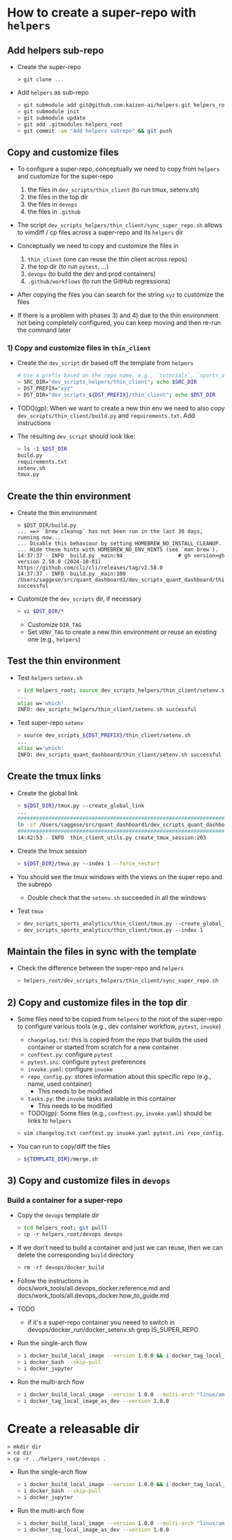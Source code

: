 # How to create a super-repo with `helpers`

## Add helpers sub-repo

- Create the super-repo
  ```
  > git clone ...
  ```

- Add `helpers` as sub-repo
  ```bash
  > git submodule add git@github.com:kaizen-ai/helpers.git helpers_root
  > git submodule init
  > git submodule update
  > git add .gitmodules helpers_root
  > git commit -am "Add helpers subrepo" && git push
  ```

## Copy and customize files

- To configure a super-repo, conceptually we need to copy from `helpers`
  and customize for the super-repo
  1) the files in `dev_scripts/thin_client` (to run tmux, setenv.sh)
  2) the files in the top dir
  3) the files in `devops`
  3) the files in `.github`

- The script `dev_scripts_helpers/thin_client/sync_super_repo.sh`
  allows to vimdiff / cp files across a super-repo and its `helpers` dir
- Conceptually we need to copy and customize the files in
  1) `thin_client` (one can reuse the thin client across repos)
  2) the top dir (to run `pytest`, ...)
  3) `devops` (to build the dev and prod containers)
  4) `.github/workflows` (to run the GitHub regressions)

- After copying the files you can search for the string `xyz` to customize
  the files

- If there is a problem with phases 3) and 4) due to the thin environment not
  being completely configured, you can keep moving and then re-run the command
  later

### 1) Copy and customize files in `thin_client`

- Create the `dev_script` dir based off the template from `helpers`
  ```bash
  # Use a prefix based on the repo name, e.g., `tutorials`, `sports_analytics`.
  > SRC_DIR="dev_scripts_helpers/thin_client"; echo $SRC_DIR
  > DST_PREFIX="xyz"
  > DST_DIR="dev_scripts_${DST_PREFIX}/thin_client"; echo $DST_DIR
  ```

- TODO(gp): When we want to create a new thin env we need to also copy
  `dev_scripts/thin_client/build.py` and `requirements.txt`. Add instructions

- The resulting `dev_script` should look like:
  ```bash
  > ls -1 $DST_DIR
  build.py
  requirements.txt
  setenv.sh
  tmux.py
  ```

## Create the thin environment

- Create the thin environment
  ```
  > $DST_DIR/build.py
  ... ==> `brew cleanup` has not been run in the last 30 days, running now...
  ... Disable this behaviour by setting HOMEBREW_NO_INSTALL_CLEANUP.
  ... Hide these hints with HOMEBREW_NO_ENV_HINTS (see `man brew`).
  14:37:37 - INFO  build.py _main:94                  # gh version=gh version 2.58.0 (2024-10-01)
  https://github.com/cli/cli/releases/tag/v2.58.0
  14:37:37 - INFO  build.py _main:100                 /Users/saggese/src/quant_dashboard1/dev_scripts_quant_dashboard/thin_client/build.py successful
  ```

- Customize the `dev_scripts` dir, if necessary
  ```bash
  > vi $DST_DIR/*
  ```
  - Customize `DIR_TAG`
  - Set `VENV_TAG` to create a new thin environment or reuse an existing one
    (e.g., `helpers`)

## Test the thin environment

- Test `helpers` `setenv.sh`
  ```bash
  > (cd helpers_root; source dev_scripts_helpers/thin_client/setenv.sh)
  ...
  alias w='which'
  INFO: dev_scripts_helpers/thin_client/setenv.sh successful
  ```

- Test super-repo `setenv`
  ```bash
  > source dev_scripts_${DST_PREFIX}/thin_client/setenv.sh
  ...
  alias w='which'
  INFO: dev_scripts_quant_dashboard/thin_client/setenv.sh successful
  ```

## Create the tmux links

- Create the global link
  ```bash
  > ${DST_DIR}/tmux.py --create_global_link
  ...
  ################################################################################
  ln -sf /Users/saggese/src/quant_dashboard1/dev_scripts_quant_dashboard/thin_client/tmux.py ~/go_quant_dashboard.py
  ################################################################################
  14:42:53 - INFO  thin_client_utils.py create_tmux_session:203           Link created: exiting
  ```

- Create the tmux session
  ```bash
  > ${DST_DIR}/tmux.py --index 1 --force_restart
  ```

- You should see the tmux windows with the views on the super repo and the
  subrepo
  - Double check that the `setenv.sh` succeeded in all the windows

- Test `tmux`
  ```bash
  > dev_scripts_sports_analytics/thin_client/tmux.py --create_global_link
  > dev_scripts_sports_analytics/thin_client/tmux.py --index 1
  ```

## Maintain the files in sync with the template

- Check the difference between the super-repo and `helpers`
  ```bash
  > helpers_root/dev_scripts_helpers/thin_client/sync_super_repo.sh
  ```

## 2) Copy and customize files in the top dir

- Some files need to be copied from `helpers` to the root of the super-repo to
  configure various tools (e.g., dev container workflow, `pytest`, `invoke`)
  - `changelog.txt`: this is copied from the repo that builds the used container or
    started from scratch for a new container
  - `conftest.py`: configure `pytest`
  - `pytest.ini`: configure `pytest` preferences
  - `invoke.yaml`: configure `invoke`
  - `repo_config.py`: stores information about this specific repo (e.g., name, used
    container)
    - This needs to be modified
  - `tasks.py`: the `invoke` tasks available in this container
    - This needs to be modified
  - TODO(gp): Some files (e.g., `conftest.py`, `invoke.yaml`) should be links to `helpers`

  ```bash
  > vim changelog.txt conftest.py invoke.yaml pytest.ini repo_config.py tasks.py
  ```

- You can run to copy/diff the files
  ```bash
  > ${TEMPLATE_DIR}/merge.sh
  ```

## 3) Copy and customize files in `devops`

### Build a container for a super-repo

- Copy the `devops` template dir
  ```bash
  > (cd helpers_root; git pull)
  > cp -r helpers_root/devops devops
  ```
- If we don't need to build a container and just we can reuse, then we can delete
  the corresponding `build` directory
  ```bash
  > rm -rf devops/docker_build
  ```

- Follow the instructions in
  docs/work_tools/all.devops_docker.reference.md and
  docs/work_tools/all.devops_docker.how_to_guide.md

- TODO
  - if it's a super-repo container you neeed to switch in devops/docker_run/docker_setenv.sh
  grep IS_SUPER_REPO

- Run the single-arch flow
  ```bash
  > i docker_build_local_image --version 1.0.0 && i docker_tag_local_image_as_dev --version 1.0.0
  > i docker_bash --skip-pull
  > i docker_jupyter
  ```

- Run the multi-arch flow
  ```bash
  > i docker_build_local_image --version 1.0.0 --multi-arch "linux/amd64,linux/arm64"
  > i docker_tag_local_image_as_dev --version 1.0.0
  ```

# Create a releasable dir

```
> mkdir dir
> cd dir
> cp -r ../helpers_root/devops .
```

- Run the single-arch flow
  ```bash
  > i docker_build_local_image --version 1.0.0 && i docker_tag_local_image_as_dev --version 1.0.0
  > i docker_bash --skip-pull
  > i docker_jupyter
  ```

- Run the multi-arch flow
  ```bash
  > i docker_build_local_image --version 1.0.0 --multi-arch "linux/amd64,linux/arm64"
  > i docker_tag_local_image_as_dev --version 1.0.0
  ```
